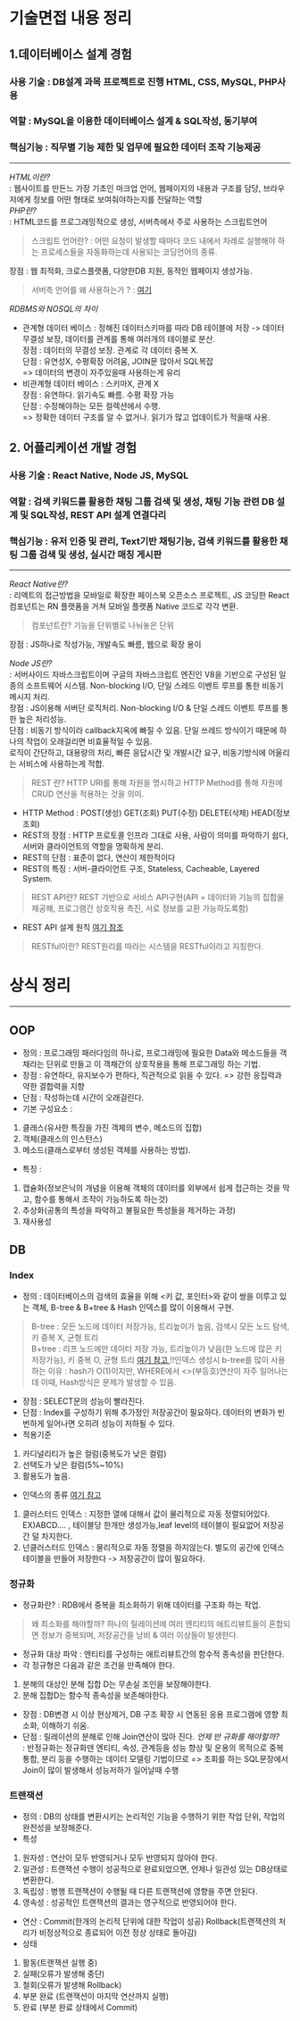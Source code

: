 # 기술면접 내용 정리

## 1.데이터베이스 설계 경험
### 사용 기술 : DB설계 과목 프로젝트로 진행 HTML, CSS, MySQL, PHP사용
### 역할 : MySQL을 이용한 데이터베이스 설계 & SQL작성, 동기부여
### 핵심기능 : 직무별 기능 제한 및 업무에 필요한 데이터 조작 기능제공
--------------------------------------------
*HTML이란?*<br>
: 웹사이트를 만든느 가장 기초인 마크업 언어, 웹페이지의 내용과 구조를 담당, 브라우저에게 정보를 어떤 형태로 보여줘야하는지를 전달하는 역할<br/>
*PHP란?*<br>
: HTML코드를 프로그래밍적으로 생성, 서버측에서 주로 사용하는 스크립트언어<br>
>스크립트 언어란? : 어떤 요청이 발생할 때마다 코드 내에서 차례로 실행해야 하는 프로세스들을 자동화하는데 사용되는 코딩언어의 종류.<br/>

장점 : 웹 최적화, 크로스플랫폼, 다양한DB 지원, 동적인 웹페이지 생성가능.<br>
> 서버측 언어를 왜 사용하는가 ? : <a href = https://opentutorials.org/course/3018/5117> 여기 </a><br>

*RDBMS와 NOSQL의 차이* <br>
* 관계형 데이터 베이스 : 정해진 데이터스키마를 따라 DB 테이블에 저장 -> 데이터 무결성 보장, 데이터를 관계를 통해 여러개의 테이블로 분산.<br>
장점 : 데이터의 무결성 보장. 관계로 각 데이터 중복 X.<br>
단점 : 유연성X, 수평확장 어려움, JOIN문 많아서 SQL복잡<br>
=> 데이터의 변경이 자주있을때 사용하는게 유리<br>
* 비관계형 데이터 베이스 : 스키마X, 관계 X<br>
장점 : 유연하다. 읽기속도 빠름. 수평 확장 가능<br>
단점 : 수정해야하는 모든 컬렉션에서 수행.<br>
=> 정확한 데이터 구조를 알 수 없거나. 읽기가 많고 업데이트가 적을때 사용.<br>

## 2. 어플리케이션 개발 경험
### 사용 기술 : React Native, Node JS, MySQL
### 역할 : 검색 키워드를 활용한 채팅 그룹 검색 및 생성, 채팅 기능 관련 DB 설계 및 SQL작성, REST API 설계 연결다리
### 핵심기능 : 유저 인증 및 관리, Text기반 채팅기능, 검색 키워드를 활용한 채팅 그룹 검색 및 생성, 실시간 매칭 게시판
--------------------------------------------------------------------------------
*React Native란?*<br>
: 리액트의 접근방법을 모바일로 확장한 페이스북 오픈소스 프로젝트, JS 코딩한 React 컴포넌트는 RN 플랫폼을 거쳐 모바일 플랫폼 Native 코드로 각각 변환.<br>
> 컴포넌트란? 기능을 단위별로 나눠놓은 단위 <br>

장점 :  JS하나로 작성가능, 개발속도 빠름, 웹으로 확장 용이

*Node JS란?*<br>
: 서버사이드 자바스크립트이며 구글의 자바스크립트 엔진인 V8을 기반으로 구성된 일종의 소프트웨어 시스템. Non-blocking I/O, 단일 스레드 이벤트 루프를 통한 비동기 메시지 처리.<br>
장점 : JS이용해 서버단 로직처리. Non-blocking I/O & 단일 스레드 이벤트 루프를 통한 높은 처리성능.<br>
단점 : 비동기 방식이라 callback지옥에 빠질 수 있음. 단일 쓰레드 방식이기 때문에 하나의 작업이 오래걸리면 비효율적일 수 있음.<br>
로직이 간단하고, 대용량의 처리, 빠른 응답시간 및 개발시간 요구, 비동기방식에 어울리는 서비스에 사용하는게 적합.<br>
> REST 란? HTTP URI를 통해 자원을 명시하고  HTTP Method를 통해 자원에 CRUD 연산을 적용하는 것을 의미.
* HTTP Method : POST(생성) GET(조회) PUT(수정) DELETE(삭제) HEAD(정보조회)<br>
* REST의 장점 : HTTP 프로토콜 인프라 그대로 사용, 사람이 의미를 파악하기 쉽다, 서버와 클라이언트의 역할을 명확하게 분리.<br>
* REST의 단점 : 표준이 없다, 연산이 제한적이다<br>
* REST의 특징 : 서버-클라이언트 구조, Stateless, Cacheable, Layered System.<br>
> REST API란? REST 기반으로 서비스 API구현(API = 데이터와 기능의 집합을 제공해, 프로그램간 상호작용 촉진, 서로 정보를 교환 가능하도록함)<br>
* REST API 설계 원칙 <a href = https://gmlwjd9405.github.io/2018/09/21/rest-and-restful.html>여기 참조 </a>
> RESTful이란? REST원리를 따라는 시스템을 RESTful이라고 지칭한다.

# 상식 정리
-------------------------------
## OOP
* 정의 : 프로그래밍 패러다임의 하나로, 프로그래밍에 필요한 Data와 메소드들을 객채라는 단위로 만들고 이 객채간의 상호작용을 통해 프로그래밍 하는 기법.<br>
* 장점 : 유연하다, 유지보수가 편하다, 직관적으로 읽을 수 있다. => 강한 응집력과 약한 결합력을 지향<br>
* 단점 : 작성하는데 시간이 오래걸린다.<br>
* 기본 구성요소 : 
1. 클래스(유사한 특징을 가진 객체의 변수, 메소드의 집합)
2. 객체(클래스의 인스턴스)
3. 메소드(클래스로부터 생성된 객체를 사용하는 방법).<br>
* 특징 : 
1. 캡슐화(정보은닉의 개념을 이용해 객체의 데이터를 외부에서 쉽게 접근하는 것을 막고, 함수를 통해서 조작이 가능하도록 하는것)
2. 추상화(공통의 특성을 파악하고 불필요한 특성들을 제거하는 과정)
3. 재사용성
## DB
### Index
* 정의 : 데이터베이스의 검색의 효율을 위해 <키 값, 포인터>와 같이 쌍을 이루고 있는 객체, B-tree & B+tree & Hash 인덱스를 많이 이용해서 구현.<br>
> B-tree : 모든 노드에 데이터 저장가능, 트리높이가 높음, 검색시 모든 노드 탐색, 키 중복 X, 균형 트리       
> B+tree : 리프 노드에만 데이터 저장 가능, 트리높이가 낮음(한 노드에 많은 키 저장가능), 키 중복 O, 균형 트리 <a href = https://zorba91.tistory.com/293> 여기 참고 </a>
> !!인덱스 생성시 b-tree를 많이 사용하는 이유
: hash가 O(1)이지만, WHERE에서 <>(부등호)연산이 자주 일어나는데 이때, Hash방식은 문제가 발생할 수 있음.
* 장점 : SELECT문의 성능이 빨라진다.
* 단점 : Index를 구성하기 위해 추가정인 저장공간이 필요하다. 데이터의 변화가 빈번하게 일어나면 오히려 성능이 저하될 수 있다.
* 적용기준<br>
1. 카디널리티가 높은 컬럼(중복도가 낮은 컬럼)
2. 선택도가 낮은 컬럼(5%~10%)
3. 활용도가 높음.
* 인덱스의 종류 <a href = https://lng1982.tistory.com/144>여기 참고 </a>
1. 클러스터드 인덱스 : 지정한 열에 대해서 값이 물리적으로 자동 정렬되어있다. EX)ABCD.... , 테이블당 한개만 생성가능,leaf level의 테이블이 필요없어 저장공간 덜 차지한다.
2. 넌클러스터드 인덱스 : 물리적으로 자동 정렬을 하지않는다. 별도의 공간에 인덱스 테이블을 만들어 저장한다 -> 저장공간이 많이 필요하다.
### 정규화
* 정규화란? : RDB에서 중복을 최소화하기 위해 데이터를 구조화 하는 작업.<br>
> 왜 최소화를 해야할까? 하나의 릴레이션에 여러 엔티티의 애트리뷰트들이 혼합되면 정보가 중복되며, 저장공간을 낭비 & 여러 이상들이 발생한다.
* 정규화 대상 파악 : 엔티티를 구성하는 애트리뷰트간의 함수적 종속성을 판단한다.
* 각 정규형은 다음과 같은 조건을 만족해야 한다.
1. 분해의 대상인 분해 집합 D는 무손실 조인을 보장해야한다.
2. 분해 집합D는 함수적 종속성을 보존해야한다.
* 장점 : DB변경 시 이상 현상제거, DB 구조 확장 시 연동된 응용 프로그램에 영향 최소화, 이해하기 쉬움.
* 단점 : 릴레이션의 분해로 인해 Join연산이 많아 진다.
*언제 반 규화를 해야할까?*<br>
: 반정규화는 정규화덴 엔티티, 속성, 관계등을 성능 향상 및 운용의 목적으로 중복 통합, 분리 등을 수행하는 데이터 모델링 기법이므로 => 조회를 하는 SQL문장에서 Join이 많이 발생해서 성능저하가 일어날때 수행<br>
### 트랜잭션
* 정의 : DB의 상태를 변환시키는 논리적인 기능을 수행하기 위한 작업 단위, 작업의 완전성을 보장해준다.
* 특성
1. 원자성 : 연산이 모두 반영되거나 모두 반영되지 않아야 한다.
2. 일관성 : 트랜잭션 수행이 성공적으로 완료되었으면, 언제나 일관성 있는 DB상태로 변환한다.
3. 독립성 : 병행 트랜잭션이 수행될 때 다른 트랜잭션에 영향을 주면 안된다.
4. 영속성 : 성공적인 트랜잭션의 결과는 영구적으로 반영되어야 한다.
* 연산 : Commit(한개의 논리적 단위에 대한 작업이 성공) Rollback(트랜잭션의 처리가 비정상적으로 종료되어 이전 정상 상태로 돌아감)
* 상태
1. 활동(트랜잭션 실행 중)
2. 실패(오류가 발생해 중단)
3. 철회(오류가 발생해 Rollback)
4. 부분 완료 (트랜잭션이 마지막 연산까지 실행)
5. 완료 (부분 완료 상태에서 Commit)
